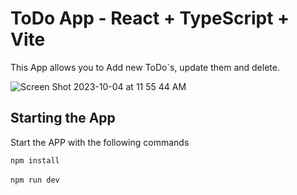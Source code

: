 # ToDo App - React + TypeScript + Vite

This App allows you to Add new ToDo`s, update them and delete.

![Screen Shot 2023-10-04 at 11 55 44 AM](https://github.com/LucasCraveiro/ToDoApp/assets/32401792/55260521-2a9f-4a01-bfff-a6e7d8bd8752)


## Starting the App

Start the APP with the following commands

```npm install```<br/>
<br/>
```npm run dev```

